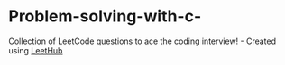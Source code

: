 # Problem-solving-with-c-
Collection of LeetCode questions to ace the coding interview! - Created using [LeetHub](https://github.com/QasimWani/LeetHub)
